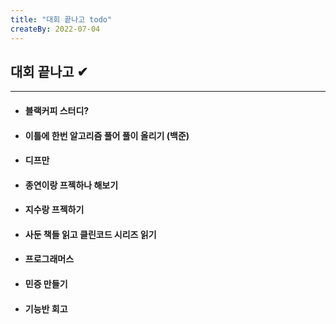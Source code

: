 ```yaml
---
title: "대회 끝나고 todo"
createBy: 2022-07-04
---
```

 
## 대회 끝나고 ✔
---
- #### 블랙커피 스터디? 
- #### 이틀에 한번 알고리즘 풀어 풀이 올리기 (백준)
- #### 디프만
- #### 종연이랑 프젝하나 해보기
- #### 지수랑 프젝하기
- #### 사둔 책들 읽고 클린코드 시리즈 읽기
- #### 프로그래머스
- #### 민증 만들기
- #### 기능반 회고

<Comment />